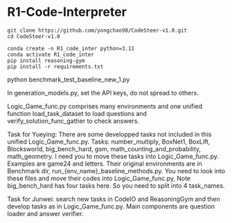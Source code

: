 # R1-Code-Interpreter

```
git clone https://github.com/yongchao98/CodeSteer-v1.0.git
cd CodeSteer-v1.0

conda create -n R1_code_inter python=3.11
conda activate R1_code_inter
pip install reasoning-gym
pip install -r requirements.txt
```

python benchmark_test_baseline_new_1.py

In generation_models.py, set the API keys, do not spread to others.

Logic_Game_func.py comprises many environments and one unified function load_task_dataset to load questions and verify_solution_func_gather to check answers.

Task for Yueying: There are some developped tasks not included in this unified Logic_Game_func.py. Tasks: number_multiply, BoxNet1, BoxLift, Blocksworld, big_bench_hard, gsm, math_counting_and_probability, math_geometry. I need you to move these tasks into Logic_Game_func.py. Examples are game24 and letters. Their original environments are in Benchmark dir, run_{env_name}_baseline_methods.py. You need to look into these files and move their codes into Logic_Game_func.py, Note big_bench_hard has four tasks here. So you need to split into 4 task_names.

Task for Junwei: search new tasks in CodeIO and ReasoningGym and then develop tasks as in Logic_Game_func.py. Main components are question loader and answer verifier.
